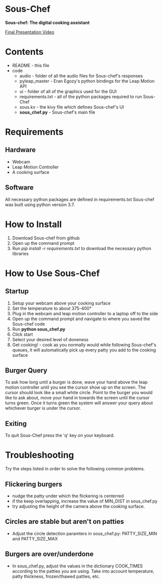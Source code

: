 # Sous-Chef
**Sous-chef: The digital cooking assistant**

[Final Presentation Video](https://youtu.be/cTHWWE7bAkg)

# Contents
* README - this file
* code
  * audio - folder of all the audio files for Sous-chef's responses
  * pyleap_master - Eran Egozy's python bindings for the Leap Motion API
  * ui - folder of all of the graphics used for the GUI
  * requirements.txt - all of the python packages required to run Sous-Chef
  * sous.kv - the kivy file which defines Sous-chef's UI
  * **sous_chef.py** - Sous-chef's main file


# Requirements
## Hardware
 * Webcam
 * Leap Motion Controller
 * A cooking surface

## Software
All necessary python packages are defined in requirements.txt
Sous-chef was built using python version 3.7.

# How to Install
1. Download Sous-chef from github
2. Open up the command prompt
3. Run _pip install -r requirements.txt_ to download the necessary python libraries

# How to Use Sous-Chef
## Startup
1. Setup your webcam above your cooking surface
2. Set the temperature to about 375-400°
3. Plug in the webcam and leap motion controller to a laptop off to the side
4. Open up the command prompt and navigate to where you saved the Sous-chef code
5. Run __python sous_chef.py__
6. Click start
7. Select your desired level of doneness
8. Get cooking! - cook as you normally would while following Sous-chef's queues, it will automatically pick up every patty you add to the cooking surface

## Burger Query
To ask how long until a burger is done, wave your hand above the leap motion controller until you see the cursor show up on the screen. The cursor should look like a small white circle. Point to the burger you would like to ask about, move your hand in towards the screen until the cursor turns green. Once it turns green the system will answer your query about whichever burger is under the cursor. 

## Exiting
To quit Sous-Chef press the 'q' key on your keyboard.

# Troubleshooting
Try the steps listed in order to solve the following common problems.
## Flickering burgers
 * nudge the patty under which the flickering is centerred
 * if the keep overlapping, increase the value of MIN_DIST in sous_chef.py
 * try adjusting the height of the camera above the cooking surface.
## Circles are stable but aren't on patties
 * Adjust the circle detection paramters in sous_chef.py: PATTY_SIZE_MIN and PATTY_SIZE_MAX
## Burgers are over/underdone
 * In sous_chef.py, adjust the values in the dictionary COOK_TIMES according to the patties you are using. Take into account temperature, patty thickness, frozen/thawed patties, etc.
